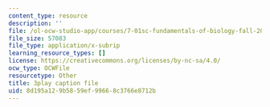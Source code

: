 ```yaml
---
content_type: resource
description: ''
file: /ol-ocw-studio-app/courses/7-01sc-fundamentals-of-biology-fall-2011/8d195a129b5859ef99668c3766e8712b_P-Ry4rRdDbk.vtt
file_size: 57083
file_type: application/x-subrip
learning_resource_types: []
license: https://creativecommons.org/licenses/by-nc-sa/4.0/
ocw_type: OCWFile
resourcetype: Other
title: 3play caption file
uid: 8d195a12-9b58-59ef-9966-8c3766e8712b
---
```

